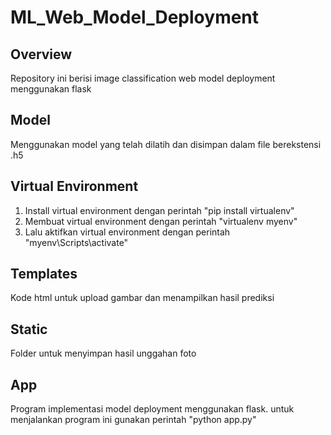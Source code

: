 # ML_Web_Model_Deployment

## Overview

Repository ini berisi image classification web model deployment menggunakan flask

## Model

Menggunakan model yang telah dilatih dan disimpan dalam file berekstensi .h5

## Virtual Environment

1. Install virtual environment dengan perintah "pip install virtualenv"
2. Membuat virtual environment dengan perintah "virtualenv myenv"
3. Lalu aktifkan virtual environment dengan perintah "myenv\Scripts\activate"

## Templates

Kode html untuk upload gambar dan menampilkan hasil prediksi

## Static

Folder untuk menyimpan hasil unggahan foto

## App

Program implementasi model deployment menggunakan flask. untuk menjalankan program ini gunakan perintah "python app.py"
